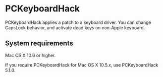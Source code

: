PCKeyboardHack
==============

PCKeyboardHack applies a patch to a keyboard driver.
You can change CapsLock behavior, and activate dead keys on non-Apple keyboard.


System requirements
-------------------
Mac OS X 10.6 or higher.

If you require PCKeyboardHack for Mac OS X 10.5.x, use PCKeyboardHack 5.1.0.
